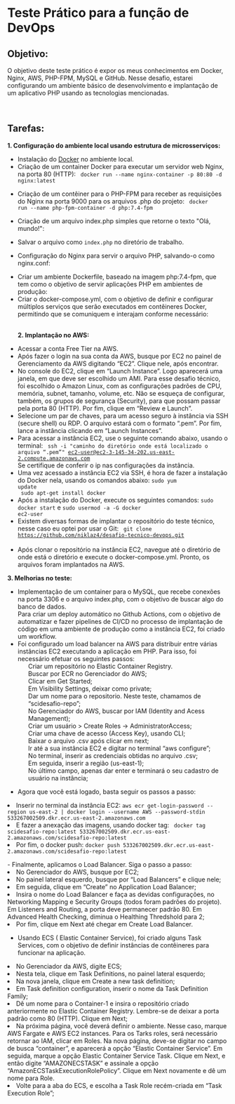 <h1> Teste Prático para a função de DevOps</h1>
<h2> Objetivo:</h2></p>
O objetivo deste teste prático é expor os meus conhecimentos em Docker, Nginx, AWS, PHP-FPM, MySQL e GitHub. Nesse desafio, estarei configurando um ambiente básico de desenvolvimento e implantação de um aplicativo PHP usando as tecnologias mencionadas.</p><br>
 
<h2>Tarefas:</h2>
 
<b> 1. Configuração do ambiente local usando estrutura de microsserviços:</b>
- Instalação do <a href="https://hub.docker.com/">Docker</a> no ambiente local.<br>
- Criação de um container Docker para executar um servidor web Nginx, na porta 80 (HTTP):
   <code> docker run --name nginx-container -p 80:80 -d nginx:latest </code></p>
- Criação de um contêiner para o PHP-FPM para receber as requisições do Nginx na porta 9000 para os arquivos .php do projeto:
  <code>  docker run --name php-fpm-container -d php:7.4-fpm</code></p>
- Criação de um arquivo index.php simples que retorne o texto "Olá, mundo!":</p>
- Salvar o arquivo como `index.php` no diretório de trabalho.</p>
- Configuração do Nginx para servir o arquivo PHP, salvando-o como nginx.conf:</p>
- Criar um ambiente Dockerfile, baseado na imagem php:7.4-fpm, que tem como o objetivo de servir aplicações PHP em ambientes de produção: 
- Criar o docker-compose.yml, com o objetivo de definir e configurar múltiplos serviços que serão executados em contêineres Docker, permitindo que se comuniquem e interajam conforme necessário: </p><br>
<b>2. Implantação no AWS:</b></p>
- Acessar a conta Free Tier na AWS.<br>
- Após fazer o login na sua conta da AWS, busque por EC2 no painel de Gerenciamento da AWS digitando “EC2”. Clique nele, após encontrar.<br>
- No console do EC2, clique em “Launch Instance”. Logo aparecerá uma janela, em que deve ser escolhido um AMI. Para esse desafio técnico, foi escolhido o Amazon Linux, com as configurações padrões de CPU, memória, subnet, tamanho, volume, etc. Não se esqueça de configurar, também, os grupos de segurança (Security), para que possam passar pela porta 80 (HTTP). Por fim, clique em “Review e Launch”.<br>
- Selecione um par de chaves, para um acesso seguro à instância via SSH (secure shell) ou RDP. O arquivo estará com o formato “.pem”. Por fim, lance a instância clicando em “Launch Instances”.<br>
- Para acessar a instância EC2, use o seguinte comando abaixo, usando o terminal:
<code> ssh -i "caminho do diretório onde está localizado o arquivo “.pem”" ec2-user@ec2-3-145-34-202.us-east-2.compute.amazonaws.com </code>
Se certifique de conferir o ip nas configurações da instância.<br>
- Uma vez acessado a instância EC2 via SSH, é hora de fazer a instalação do Docker nela, usando os comandos abaixo:
<code>sudo yum update <br>
sudo apt-get install docker</code>
- Após a instalação do Docker, execute os seguintes comandos:
<code>sudo docker start</code> e <code>sudo usermod -a -G docker ec2-user</code>
- Existem diversas formas de implantar o repositório do teste técnico, nesse caso eu optei por usar o Git:
<code> git clone https://github.com/niklaz4/desafio-tecnico-devops.git </code><br>
- Após clonar o repositório na instância EC2, navegue até o diretório de onde está o diretório e execute o docker-compose.yml. Pronto, os arquivos foram implantados na AWS.</p>

<b> 3. Melhorias no teste: </b></p>
- Implementação de um container para o MySQL, que recebe conexões na porta 3306 e o arquivo index.php, com o objetivo de buscar algo do banco de dados. <br>
Para criar um deploy automático no Github Actions, com o objetivo de automatizar e fazer pipelines de CI/CD no processo de implantação de código em uma ambiente de produção como a instância EC2, foi criado um workflow.<br>
- Foi configurado um load balancer na AWS para distribuir entre várias instâncias EC2 executando a aplicação em PHP. Para isso, foi necessário efetuar os seguintes passos:
  <ol>Criar um repositório no Elastic Container Registry.</ol>
  <ol>Buscar por ECR no Gerenciador do AWS;</ol>
  <ol>Clicar em Get Started;</ol>
  <ol>Em Visibility Settings, deixar como private;</ol>
  <ol>Dar um nome para o repositorio. Neste teste, chamamos de “scidesafio-repo”;</ol>
  <ol>No Gerenciador do AWS, buscar por IAM (Identity and Acess Management);</ol>
  <ol>Criar um usuário > Create Roles -> AdministratorAccess;</ol>
  <ol>Criar uma chave de acesso (Access Key), usando CLI;</ol>
  <ol>Baixar o arquivo .csv após clicar em next;</ol>
  <ol>Ir até a sua instância EC2 e digitar no terminal “aws configure”;</ol>
  <ol>No terminal, inserir as credenciais obtidas no arquivo .csv;</ol>
  <ol>Em seguida, inserir a região (us-east-1);</ol>
  <ol>No último campo, apenas dar enter e terminará o seu cadastro de usuário na instância;</ol></p>
- Agora que você está logado, basta seguir os passos a passo:<br>
<li>Inserir no terminal da instância EC2: <code>aws ecr get-login-password --region us-east-2 | docker login --username AWS --password-stdin 533267002509.dkr.ecr.us-east-2.amazonaws.com</code></li>
<li>E fazer a anexação das imagens, usando docker tag: <code> docker tag scidesafio-repo:latest 533267002509.dkr.ecr.us-east-2.amazonaws.com/scidesafio-repo:latest</code></li>
<li>Por fim, o docker push: <code>docker push 533267002509.dkr.ecr.us-east-2.amazonaws.com/scidesafio-repo:latest</code></li></p>
- Finalmente, aplicamos o Load Balancer. Siga o passo a passo:<br>
<li>No Gerenciador do AWS, busque por EC2;</li>
<li>No painel lateral esquerdo, busque por “Load Balancers” e clique nele;</li>
<li>Em seguida, clique em “Create” no Application Load Balancer;</li>
<li>Insira o nome do Load Balancer e faça as devidas configurações, no Networking Mapping e Security Groups (todos foram padrões do projeto). Em Listeners and Routing, a porta deve permanecer padrão 80. Em Advanced Health Checking, diminua o Healthing Thredshold para 2;</li>
<li>Por fim, clique em Next até chegar em Create Load Balancer. </li></p>

- Usando ECS ( Elastic Container Service), foi criado alguns Task Services, com o objetivo de definir instâncias de contêineres para funcionar na aplicação.<br>
<li>No Gerenciador da AWS, digite ECS;</li>
<li>Nesta tela, clique em Task Definitions, no painel lateral esquerdo;</li>
<li>Na nova janela, clique em Create a new task definition;</li>
<li>Em Task definition configuration, inserir o nome da Task Definition Family;</li>
<li>Dê um nome para o Container-1 e insira o repositório criado anteriormente no Elastic Container Registry. Lembre-se de deixar a porta padrão como 80 (HTTP). Clique em Next;</li>
<li>Na próxima página, você deverá definir o ambiente. Nesse caso, marque AWS Fargate e AWS EC2 instances. Para os Tarks roles, será necessário retornar ao IAM, clicar em Roles. Na nova página, deve-se digitar no campo de busca “container”, e aparecerá a opção “Elastic Container Service”. Em seguida, marque a opção Elastic Container Service Task. Clique em Next, e então digite “AMAZONECSTASK” e assinale a opção “AmazonECSTaskExecutionRolePolicy”. Clique em Next novamente e dê um nome para Role.</li>
<li>Volte para a aba do ECS, e escolha a Task Role recém-criada em “Task Execution Role”;</li>
